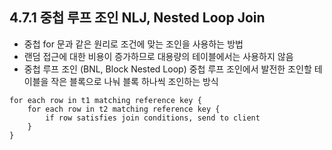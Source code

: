 ## 4.7.1 중첩 루프 조인 NLJ, Nested Loop Join

- 중첩 for 문과 같은 원리로 조건에 맞는 조인을 사용하는 방법
- 랜덤 접근에 대한 비용이 증가하므로 대용량의 테이블에서는 사용하지 않음
- 중첩 루프 조인 (BNL, Block Nested Loop) 중첩 루프 조인에서 발전한 조인할 테이블을 작은 블록으로 나눠 블록 하나씩 조인하는 방식

```
for each row in t1 matching reference key {
	for each row in t2 matching reference key {
		if row satisfies join conditions, send to client
	}
}
```